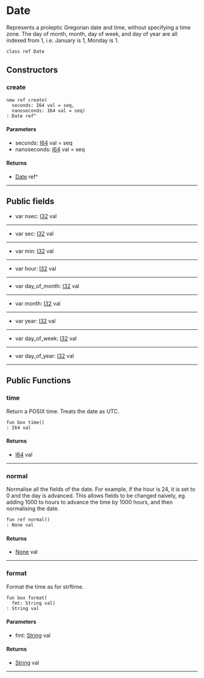 # Date

Represents a proleptic Gregorian date and time, without specifying a
time zone. The day of month, month, day of week, and day of year are all
indexed from 1, i.e. January is 1, Monday is 1.


```pony
class ref Date
```

## Constructors

### create

```pony
new ref create(
  seconds: I64 val = seq,
  nanoseconds: I64 val = seq)
: Date ref^
```
#### Parameters

*   seconds: [I64](builtin-I64) val = seq
*   nanoseconds: [I64](builtin-I64) val = seq

#### Returns

* [Date](time-Date) ref^

---

## Public fields

* var nsec: [I32](builtin-I32) val

---

* var sec: [I32](builtin-I32) val

---

* var min: [I32](builtin-I32) val

---

* var hour: [I32](builtin-I32) val

---

* var day_of_month: [I32](builtin-I32) val

---

* var month: [I32](builtin-I32) val

---

* var year: [I32](builtin-I32) val

---

* var day_of_week: [I32](builtin-I32) val

---

* var day_of_year: [I32](builtin-I32) val

---

## Public Functions

### time

Return a POSIX time. Treats the date as UTC.


```pony
fun box time()
: I64 val
```

#### Returns

* [I64](builtin-I64) val

---

### normal

Normalise all the fields of the date. For example, if the hour is 24, it is
set to 0 and the day is advanced. This allows fields to be changed naively,
eg. adding 1000 to hours to advance the time by 1000 hours, and then
normalising the date.


```pony
fun ref normal()
: None val
```

#### Returns

* [None](builtin-None) val

---

### format

Format the time as for strftime.


```pony
fun box format(
  fmt: String val)
: String val
```
#### Parameters

*   fmt: [String](builtin-String) val

#### Returns

* [String](builtin-String) val

---

